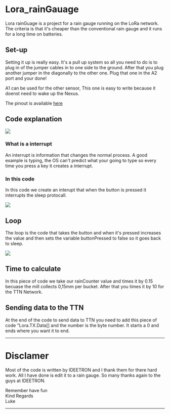 # Lora_rainGauage
<p> Lora rainGuage is a project for a rain gauge running on the LoRa network. The criteria is that it's cheaper than the conventional rain gauge and it runs for a long time on batteries. 

## Set-up

<p>Setting it up is really easy.
It's a pull up system so all you need to do is to plug in of the jumper cables in to one side to the ground. After that you plug another jumper in the diagonally to the other one. Plug that one in the A2 port and your done!</p>
<p> A1 can be used for the other sensor, This one is easy to write because it doenst need to wake up the Nexus. </p> 
<p>The pinout is available <a href="https://webshop.ideetron.nl/Nexus">here<a></p>

## Code explanation

![](https://github.com/SmartTechology/Lora_rainGuage/blob/master/readme/interrupt.PNG)

### What is a interrupt
<p> An interrupt is information that changes the normal process. A good example is typing, the OS can't predict what your going to type so every time you press a key it creates a interrupt.

### In this code 
<p> In this code we create an interupt that when the button is pressed it interrupts the sleep protocall.

![](https://github.com/SmartTechology/Lora_rainGuage/blob/master/readme/loop.PNG)

## Loop
The loop is the code that takes the button and when it's pressed increases the value and then sets the variable buttonPressed to false so it goes back to sleep.

![](https://github.com/SmartTechology/Lora_rainGuage/blob/master/readme/rainRead.PNG)

## Time to calculate
In this piece of code we take our rainCounter value and times it by 0.15 becuase the mill collects 0,15mm per bucket. After that you times it by 10 for the TTN Network.

## Sending data to the TTN
At the end of the code to send data to TTN you need to add this piece of code "Lora.TX.Data[] and the number is the byte number. It starts a 0 and ends where you want it to end.
<hr>

# Disclamer
<p> Most of the code is written by IDEETRON and I thank them for there hard work. All I have done is edit it to a rain gauge. So many thanks again to the guys at IDEETRON. 
  
Remember have fun <br>
Kind Regards <br>
Luke
<hr>

